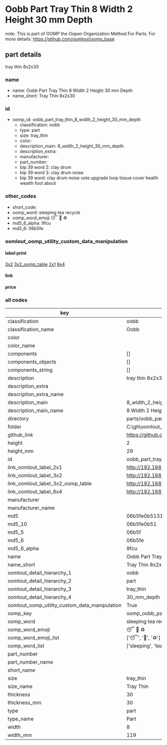 # Oobb Part Tray Thin 8 Width 2 Height 30 mm Depth  

note: This is part of OOMP the Oopen Organization Method For Parts. For more details: https://github.com/oomlout/oomp_base

##  part details
  



tray thin 8x2x30



### name
* name: Oobb Part Tray Thin 8 Width 2 Height 30 mm Depth
* name_short: Tray Thin 8x2x30 
### id
* oomp_id: oobb_part_tray_thin_8_width_2_height_30_mm_depth
  * classification: oobb
  * type: part
  * size: tray_thin
  * color: 
  * description_main: 8_width_2_height_30_mm_depth
  * description_extra: 
  * manufacturer: 
  * part_number: 
  * bip 39 word 2: clay drum
  * bip 39 word 3: clay drum noise
  * bip 39 word: clay drum noise vote upgrade loop tissue cover health wealth foot about

### other_codes
* short_code: 
* oomp_word: sleeping tea recycle
* oomp_word_emoji :sleeping: :tea: :recycle:
* md5_6_alpha: 9fcu
* md5_6: 06b5fe






### oomlout_oomp_utility_custom_data_manipulation
#### label print
[3x2](http://192.168.1.245:1112/?label=oomp%209fcu)
[3x2_oomp_table](http://192.168.1.108:1112/?label=oomp%209fcu)
[2x1](http://192.168.1.242:1112/?label=oomp%209fcu)
[6x4](http://192.168.1.55:1112/?label=oomp%209fcu)    

#### link

                              

#### price







### all codes 
| key | value |  
| --- | --- |  
| classification | oobb |  
| classification_name | Oobb |  
| color |  |  
| color_name |  |  
| components | [] |  
| components_objects | [] |  
| components_string | [] |  
| description | tray thin 8x2x30 |  
| description_extra |  |  
| description_extra_name |  |  
| description_main | 8_width_2_height_30_mm_depth |  
| description_main_name | 8 Width 2 Height 30 mm Depth |  
| directory | parts/oobb_part_tray_thin_8_width_2_height_30_mm_depth |  
| folder | C:\gh\oomlout_oobb_version_4_generated_parts\things\oobb_part_tray_thin_8_width_2_height_30_mm_depth |  
| github_link | https://github.com/oomlout/oomlout_oomp_part_src/tree/main/parts/oobb_part_tray_thin_8_width_2_height_30_mm_depth |  
| height | 2 |  
| height_mm | 29 |  
| id | oobb_part_tray_thin_8_width_2_height_30_mm_depth |  
| link_oomlout_label_2x1 | http://192.168.1.242:1112/?label=oomp%209fcu |  
| link_oomlout_label_3x2 | http://192.168.1.245:1112/?label=oomp%209fcu |  
| link_oomlout_label_3x2_oomp_table | http://192.168.1.108:1112/?label=oomp%209fcu |  
| link_oomlout_label_6x4 | http://192.168.1.55:1112/?label=oomp%209fcu |  
| manufacturer |  |  
| manufacturer_name |  |  
| md5 | 06b5fe0b51319c5a0ff75f5f2b90e151 |  
| md5_10 | 06b5fe0b51 |  
| md5_5 | 06b5f |  
| md5_6 | 06b5fe |  
| md5_6_alpha | 9fcu |  
| name | Oobb Part Tray Thin 8 Width 2 Height 30 mm Depth |  
| name_short | Tray Thin 8x2x30  |  
| oomlout_detail_hierarchy_1 | oobb |  
| oomlout_detail_hierarchy_2 | part |  
| oomlout_detail_hierarchy_3 | tray_thin |  
| oomlout_detail_hierarchy_4 | 30_mm_depth |  
| oomlout_oomp_utility_custom_data_manipulation | True |  
| oomp_key | oomp_oobb_part_tray_thin_8_width_2_height_30_mm_depth |  
| oomp_word | sleeping tea recycle |  
| oomp_word_emoji | :sleeping: :tea: :recycle: |  
| oomp_word_emoji_list | [':sleeping:', ':tea:', ':recycle:'] |  
| oomp_word_list | ['sleeping', 'tea', 'recycle'] |  
| part_number |  |  
| part_number_name |  |  
| short_name |  |  
| size | tray_thin |  
| size_name | Tray Thin |  
| thickness | 30 |  
| thickness_mm | 30 |  
| type | part |  
| type_name | Part |  
| width | 8 |  
| width_mm | 119 |  
